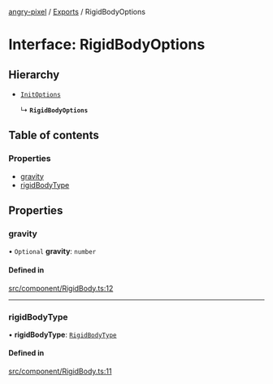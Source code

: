 [angry-pixel](../README.md) / [Exports](../modules.md) / RigidBodyOptions

# Interface: RigidBodyOptions

## Hierarchy

- [`InitOptions`](InitOptions.md)

  ↳ **`RigidBodyOptions`**

## Table of contents

### Properties

- [gravity](RigidBodyOptions.md#gravity)
- [rigidBodyType](RigidBodyOptions.md#rigidbodytype)

## Properties

### gravity

• `Optional` **gravity**: `number`

#### Defined in

[src/component/RigidBody.ts:12](https://github.com/angry-pixel-studio/angry-pixel-engine/blob/88e4d4a/src/component/RigidBody.ts#L12)

___

### rigidBodyType

• **rigidBodyType**: [`RigidBodyType`](../enums/RigidBodyType.md)

#### Defined in

[src/component/RigidBody.ts:11](https://github.com/angry-pixel-studio/angry-pixel-engine/blob/88e4d4a/src/component/RigidBody.ts#L11)
